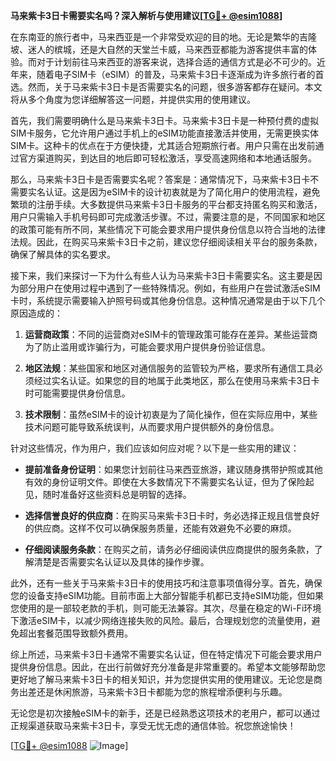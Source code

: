 **马来紫卡3日卡需要实名吗？深入解析与使用建议[[TG💪+ @esim1088](https://t.me/s/esim1088)]**

在东南亚的旅行者中，马来西亚是一个非常受欢迎的目的地。无论是繁华的吉隆坡、迷人的槟城，还是大自然的天堂兰卡威，马来西亚都能为游客提供丰富的体验。而对于计划前往马来西亚的游客来说，选择合适的通信方式是必不可少的。近年来，随着电子SIM卡（eSIM）的普及，马来紫卡3日卡逐渐成为许多旅行者的首选。然而，关于马来紫卡3日卡是否需要实名的问题，很多游客都存在疑问。本文将从多个角度为您详细解答这一问题，并提供实用的使用建议。

首先，我们需要明确什么是马来紫卡3日卡。马来紫卡3日卡是一种预付费的虚拟SIM卡服务，它允许用户通过手机上的eSIM功能直接激活并使用，无需更换实体SIM卡。这种卡的优点在于方便快捷，尤其适合短期旅行者。用户只需在出发前通过官方渠道购买，到达目的地后即可轻松激活，享受高速网络和本地通话服务。

那么，马来紫卡3日卡是否需要实名呢？答案是：通常情况下，马来紫卡3日卡不需要实名认证。这是因为eSIM卡的设计初衷就是为了简化用户的使用流程，避免繁琐的注册手续。大多数提供马来紫卡3日卡服务的平台都支持匿名购买和激活，用户只需输入手机号码即可完成激活步骤。不过，需要注意的是，不同国家和地区的政策可能有所不同，某些情况下可能会要求用户提供身份信息以符合当地的法律法规。因此，在购买马来紫卡3日卡之前，建议您仔细阅读相关平台的服务条款，确保了解具体的实名要求。

接下来，我们来探讨一下为什么有些人认为马来紫卡3日卡需要实名。这主要是因为部分用户在使用过程中遇到了一些特殊情况。例如，有些用户在尝试激活eSIM卡时，系统提示需要输入护照号码或其他身份信息。这种情况通常是由于以下几个原因造成的：

1. **运营商政策**：不同的运营商对eSIM卡的管理政策可能存在差异。某些运营商为了防止滥用或诈骗行为，可能会要求用户提供身份验证信息。
   
2. **地区法规**：某些国家和地区对通信服务的监管较为严格，要求所有通信工具必须经过实名认证。如果您的目的地属于此类地区，那么在使用马来紫卡3日卡时可能需要提供身份信息。

3. **技术限制**：虽然eSIM卡的设计初衷是为了简化操作，但在实际应用中，某些技术问题可能导致系统误判，从而要求用户提供额外的身份信息。

针对这些情况，作为用户，我们应该如何应对呢？以下是一些实用的建议：

- **提前准备身份证明**：如果您计划前往马来西亚旅游，建议随身携带护照或其他有效的身份证明文件。即使在大多数情况下不需要实名认证，但为了保险起见，随时准备好这些资料总是明智的选择。

- **选择信誉良好的供应商**：在购买马来紫卡3日卡时，务必选择正规且信誉良好的供应商。这样不仅可以确保服务质量，还能有效避免不必要的麻烦。

- **仔细阅读服务条款**：在购买之前，请务必仔细阅读供应商提供的服务条款，了解清楚是否需要实名认证以及具体的操作步骤。

此外，还有一些关于马来紫卡3日卡的使用技巧和注意事项值得分享。首先，确保您的设备支持eSIM功能。目前市面上大部分智能手机都已支持eSIM功能，但如果您使用的是一部较老款的手机，则可能无法兼容。其次，尽量在稳定的Wi-Fi环境下激活eSIM卡，以减少网络连接失败的风险。最后，合理规划您的流量使用，避免超出套餐范围导致额外费用。

综上所述，马来紫卡3日卡通常不需要实名认证，但在特定情况下可能会要求用户提供身份信息。因此，在出行前做好充分准备是非常重要的。希望本文能够帮助您更好地了解马来紫卡3日卡的相关知识，并为您提供实用的使用建议。无论您是商务出差还是休闲旅游，马来紫卡3日卡都能为您的旅程增添便利与乐趣。

无论您是初次接触eSIM卡的新手，还是已经熟悉这项技术的老用户，都可以通过正规渠道获取马来紫卡3日卡，享受无忧无虑的通信体验。祝您旅途愉快！

[[TG💪+ @esim1088](https://t.me/s/esim1088) ![Image](https://i.postimg.cc/4NQfJmqS/Snipaste-2025-05-13-00-14-12.png)]